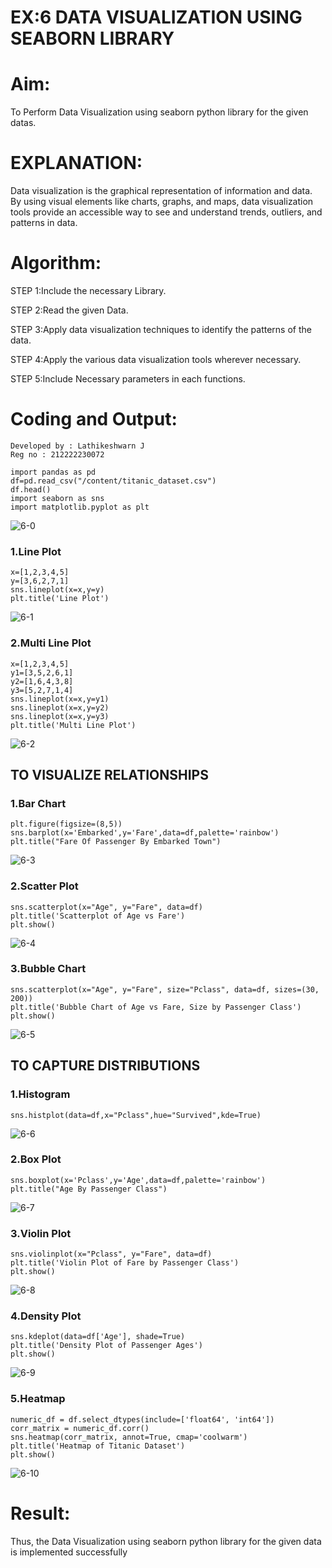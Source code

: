 # EX:6 DATA VISUALIZATION USING SEABORN LIBRARY

# Aim:
  To Perform Data Visualization using seaborn python library for the given datas.

# EXPLANATION:
Data visualization is the graphical representation of information and data. By using visual elements like charts, graphs, and maps, data visualization tools provide an accessible way to see and understand trends, outliers, and patterns in data.

# Algorithm:
STEP 1:Include the necessary Library.

STEP 2:Read the given Data.

STEP 3:Apply data visualization techniques to identify the patterns of the data.

STEP 4:Apply the various data visualization tools wherever necessary.

STEP 5:Include Necessary parameters in each functions.

# Coding and Output:
```
Developed by : Lathikeshwarn J
Reg no : 212222230072
```
```
import pandas as pd
df=pd.read_csv("/content/titanic_dataset.csv")
df.head()
import seaborn as sns
import matplotlib.pyplot as plt
```
![6-0](https://github.com/Divya110205/EXNO-6-DS/assets/119404855/d83ea26b-0be7-42f2-ac05-23f7be976ac5)

### 1.Line Plot
```
x=[1,2,3,4,5]
y=[3,6,2,7,1]
sns.lineplot(x=x,y=y)
plt.title('Line Plot')
```
![6-1](https://github.com/Divya110205/EXNO-6-DS/assets/119404855/f0d7d503-3f08-41e4-a2a0-4151ab5c2cb8)

### 2.Multi Line Plot
```
x=[1,2,3,4,5]
y1=[3,5,2,6,1]
y2=[1,6,4,3,8]
y3=[5,2,7,1,4]
sns.lineplot(x=x,y=y1)
sns.lineplot(x=x,y=y2)
sns.lineplot(x=x,y=y3)
plt.title('Multi Line Plot')
```
![6-2](https://github.com/Divya110205/EXNO-6-DS/assets/119404855/d4c830c1-17e2-4533-a5bf-9125b002c47b)

## TO VISUALIZE RELATIONSHIPS
### 1.Bar Chart
```
plt.figure(figsize=(8,5))
sns.barplot(x='Embarked',y='Fare',data=df,palette='rainbow')
plt.title("Fare Of Passenger By Embarked Town")
```
![6-3](https://github.com/Divya110205/EXNO-6-DS/assets/119404855/d8824a6e-d89e-4469-9aaf-74ee16c4e961)

### 2.Scatter Plot
```
sns.scatterplot(x="Age", y="Fare", data=df)
plt.title('Scatterplot of Age vs Fare')
plt.show()
```
![6-4](https://github.com/Divya110205/EXNO-6-DS/assets/119404855/78b9ffbd-cc91-4f6a-b41a-c367b83062f7)

### 3.Bubble Chart
```
sns.scatterplot(x="Age", y="Fare", size="Pclass", data=df, sizes=(30, 200))
plt.title('Bubble Chart of Age vs Fare, Size by Passenger Class')
plt.show()
```
![6-5](https://github.com/Divya110205/EXNO-6-DS/assets/119404855/bd9c1f59-b33b-4869-aa5a-0ee876a7c8ab)

## TO CAPTURE DISTRIBUTIONS
### 1.Histogram
```
sns.histplot(data=df,x="Pclass",hue="Survived",kde=True)
```
![6-6](https://github.com/Divya110205/EXNO-6-DS/assets/119404855/bca9a8b5-ad6d-4488-89bc-8fe7fdcb4967)

### 2.Box Plot
```
sns.boxplot(x='Pclass',y='Age',data=df,palette='rainbow')
plt.title("Age By Passenger Class")
```
![6-7](https://github.com/Divya110205/EXNO-6-DS/assets/119404855/95bb6d12-2723-432d-a50a-6db241a68633)

### 3.Violin Plot
```
sns.violinplot(x="Pclass", y="Fare", data=df)
plt.title('Violin Plot of Fare by Passenger Class')
plt.show()
```
![6-8](https://github.com/Divya110205/EXNO-6-DS/assets/119404855/a449378c-ebf5-416b-901c-3110875651ef)

### 4.Density Plot
```
sns.kdeplot(data=df['Age'], shade=True)
plt.title('Density Plot of Passenger Ages')
plt.show()
```
![6-9](https://github.com/Divya110205/EXNO-6-DS/assets/119404855/c2945da4-34fe-4526-8fcb-63df89686fe9)

### 5.Heatmap
```
numeric_df = df.select_dtypes(include=['float64', 'int64'])
corr_matrix = numeric_df.corr()
sns.heatmap(corr_matrix, annot=True, cmap='coolwarm')
plt.title('Heatmap of Titanic Dataset')
plt.show()
```
![6-10](https://github.com/Divya110205/EXNO-6-DS/assets/119404855/e3abb871-9cba-4007-b9fd-03c5e007347d)

# Result:
  Thus, the Data Visualization using seaborn python library for the given data is implemented successfully
